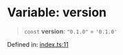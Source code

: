 # Variable: version

> `const` **version**: `"0.1.0"` = `'0.1.0'`

Defined in: [index.ts:11](https://github.com/happyvertical/smrt/blob/71a16025d52b026725fd522a392015e67e1d6489/packages/gnode/src/index.ts#L11)
